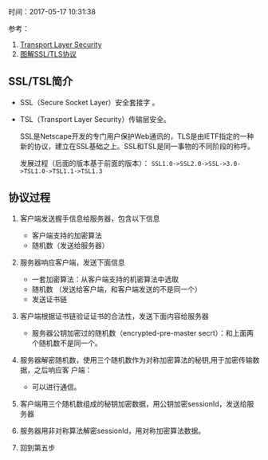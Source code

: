时间：2017-05-17 10:31:38 

参考： 

1. [Transport Layer Security](https://en.wikipedia.org/wiki/Transport_Layer_Security)
2. [图解SSL/TLS协议](http://www.ruanyifeng.com/blog/2014/09/illustration-ssl.html)

## SSL/TSL简介

* SSL（Secure Socket Layer）安全套接字 。 
* TSL（Transport Layer Security）传输层安全。

    SSL是Netscape开发的专门用户保护Web通讯的，TLS是由IETF指定的一种新的协议，建立在SSL基础之上。SSL和TSL是同一事物的不同阶段的称呼。

    发展过程（后面的版本基于前面的版本）： `SSL1.0->SSL2.0->SSL->3.0->TSL1.0->TSL1.1->TSL1.3` 


## 协议过程

1. 客户端发送握手信息给服务器，包含以下信息

    * 客户端支持的加密算法
    * 随机数（发送给服务器）

2. 服务器响应客户端，发送下面信息

    * 一套加密算法：从客户端支持的机密算法中选取
    * 随机数 （发送给客户端，和客户端发送的不是同一个）
    * 发送证书链

3. 客户端根据证书链验证证书的合法性，发送下面内容给服务器

    * 服务器公钥加密过的随机数（encrypted-pre-master secrt）：和上面两个随机数不是同一个。

4. 服务器解密随机数，使用三个随机数作为对称加密算法的秘钥,用于加密传输数据，之后响应客
户端：

    * 可以进行通信。 

5. 客户端用三个随机数组成的秘钥加密数据，用公钥加密sessionId，发送给服务器

6. 服务器用非对称算法解密sessionId，用对称加密算法数据。

7. 回到第五步 